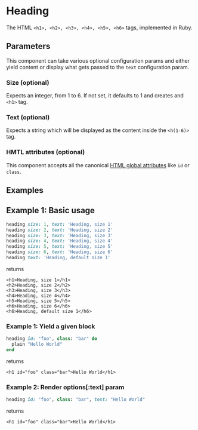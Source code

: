 # Heading

The HTML `<h1>, <h2>, <h3>, <h4>, <h5>, <h6>` tags, implemented in Ruby.

## Parameters

This component can take various optional configuration params and either yield content or display what gets passed to the `text` configuration param.

### Size \(optional\)

Expects an integer, from 1 to 6. If not set, it defaults to 1 and creates and `<h1>` tag.

### Text \(optional\)

Expects a string which will be displayed as the content inside the `<h(1-6)>` tag.

### HMTL attributes \(optional\)

This component accepts all the canonical [HTML global attributes](https://www.w3schools.com/tags/ref_standardattributes.asp) like `id` or `class`.

## Examples

## Example 1: Basic usage

```ruby
heading size: 1, text: 'Heading, size 1'
heading size: 2, text: 'Heading, size 2'
heading size: 3, text: 'Heading, size 3'
heading size: 4, text: 'Heading, size 4'
heading size: 5, text: 'Heading, size 5'
heading size: 6, text: 'Heading, size 6'
heading text: 'Heading, default size 1'
```

returns

```markup
<h1>Heading, size 1</h1>
<h2>Heading, size 2</h2>
<h3>Heading, size 3</h3>
<h4>Heading, size 4</h4>
<h5>Heading, size 5</h5>
<h6>Heading, size 6</h6>
<h6>Heading, default size 1</h6>
```

### Example 1: Yield a given block

```ruby
heading id: "foo", class: "bar" do
  plain "Hello World"
end
```

returns

```markup
<h1 id="foo" class="bar">Hello World</h1>
```

### Example 2: Render options\[:text\] param

```ruby
heading id: "foo", class: "bar", text: "Hello World"
```

returns

```markup
<h1 id="foo" class="bar">Hello World</h1>
```

